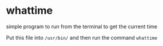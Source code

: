 # whattime
simple program to run from the terminal to get the current time

Put this file into <code>/usr/bin/</code> and then run the command <code>whattime</code>
